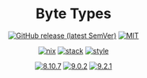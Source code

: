 <div align="center">

# Byte Types

[![GitHub release (latest SemVer)](https://img.shields.io/github/v/release/tbidne/byte-types?include_prereleases&sort=semver)](https://github.com/tbidne/byte-types/releases/)
[![MIT](https://img.shields.io/github/license/tbidne/byte-types?color=blue)](https://opensource.org/licenses/MIT)

[![nix](https://img.shields.io/github/workflow/status/tbidne/byte-types/nix/main?label=nix&logo=nixos&logoColor=85c5e7&labelColor=2f353c)](https://github.com/tbidne/byte-types/actions/workflows/nix_ci.yaml)
[![stack](https://img.shields.io/github/workflow/status/tbidne/byte-types/stack/main?label=stack%20nightly-2022-03-23&logoColor=white&labelColor=2f353c)](https://github.com/tbidne/byte-types/actions/workflows/stack_ci.yaml)
[![style](https://img.shields.io/github/workflow/status/tbidne/byte-types/style/main?label=style&logoColor=white&labelColor=2f353c)](https://github.com/tbidne/byte-types/actions/workflows/style_ci.yaml)

[![8.10.7](https://img.shields.io/github/workflow/status/tbidne/byte-types/8.10.7/main?label=8.10.7&logo=haskell&logoColor=904d8c&labelColor=2f353c)](https://github.com/tbidne/byte-types/actions/workflows/ghc_8-10-7.yaml)
[![9.0.2](https://img.shields.io/github/workflow/status/tbidne/byte-types/9.0.2/main?label=9.0.2&logo=haskell&logoColor=904d8c&labelColor=2f353c)](https://github.com/tbidne/byte-types/actions/workflows/ghc_9-0-2.yaml)
[![9.2.1](https://img.shields.io/github/workflow/status/tbidne/byte-types/9.2.1/main?label=9.2.1&logo=haskell&logoColor=904d8c&labelColor=2f353c)](https://github.com/tbidne/byte-types/actions/workflows/ghc_9-2-1.yaml)

</div>
